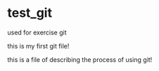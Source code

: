 # test_git
used for exercise git

this is my first git file!

this is a file of describing the process of using git!
